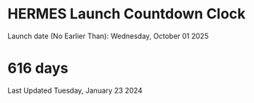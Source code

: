 # HERMES Launch Countdown Clock

Launch date (No Earlier Than): Wednesday, October 01 2025
# 616 days

Last Updated Tuesday, January 23 2024